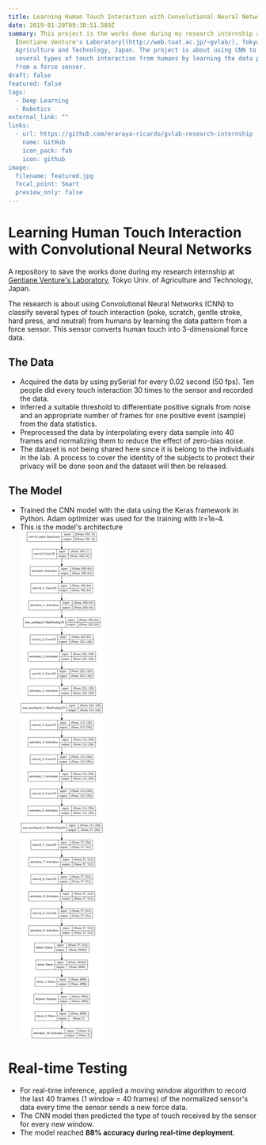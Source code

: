 ```yaml
---
title: Learning Human Touch Interaction with Convolutional Neural Networks
date: 2019-01-20T09:30:51.589Z
summary: This project is the works done during my research internship at
  [Gentiane Venture's Laboratory](http://web.tuat.ac.jp/~gvlab/), Tokyo Univ. of
  Agriculture and Technology, Japan. The project is about using CNN to classify
  several types of touch interaction from humans by learning the data pattern
  from a force sensor.
draft: false
featured: false
tags:
  - Deep Learning
  - Robotics
external_link: ""
links:
  - url: https://github.com/eraraya-ricardo/gvlab-research-internship
    name: GitHub
    icon_pack: fab
    icon: github
image:
  filename: featured.jpg
  focal_point: Smart
  preview_only: false
---
```


# Learning Human Touch Interaction with Convolutional Neural Networks
A repository to save the works done during my research internship at [Gentiane Venture's Laboratory](http://web.tuat.ac.jp/~gvlab/), Tokyo Univ. of Agriculture and Technology, Japan.

The research is about using Convolutional Neural Networks (CNN) to classify several types of touch interaction (poke, scratch, gentle stroke, hard press, and neutral) from humans by learning the data pattern from a force sensor. This sensor converts human touch into 3-dimensional force data.

## The Data <br>
* Acquired the data by using pySerial for every 0.02 second (50 fps). Ten people did every touch interaction 30 times to the sensor and recorded the data. <br>
* Inferred a suitable threshold to differentiate positive signals from noise and an appropriate number of frames for one positive event (sample) from the data statistics. <br>
* Preprocessed the data by interpolating every data sample into 40 frames and normalizing them to reduce the effect of zero-bias noise. <br>
* The dataset is not being shared here since it is belong to the individuals in the lab. A process to cover the identity of the subjects to protect their privacy will be done soon and the dataset will then be released.

## The Model
* Trained the CNN model with the data using the Keras framework in Python. Adam optimizer was used for the training with lr=1e-4. <br>
* This is the model's architecture <br>
![arch plot](https://github.com/eraraya-ricardo/gvlab-research-internship/blob/main/architecture_plot.png)

# Real-time Testing
* For real-time inference, applied a moving window algorithm to record the last 40 frames (1 window = 40 frames) of the normalized sensor's data every time the sensor sends a new force data. <br>
* The CNN model then predicted the type of touch received by the sensor for every new window. <br>
* The model reached **88% accuracy during real-time deployment**. <br>
